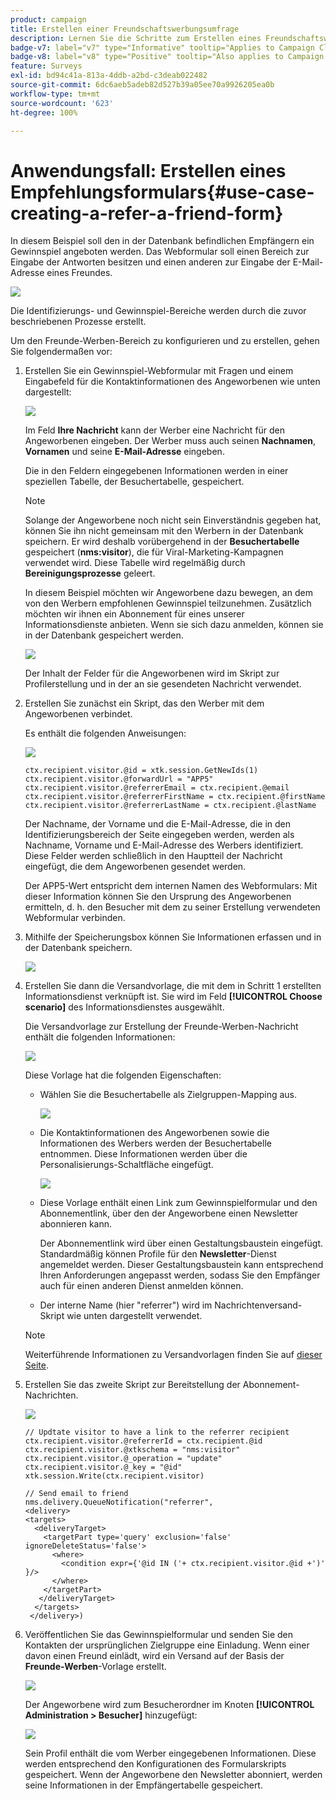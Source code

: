 ```yaml
---
product: campaign
title: Erstellen einer Freundschaftswerbungsumfrage
description: Lernen Sie die Schritte zum Erstellen eines Freundschaftswerbungsformulars kennen
badge-v7: label="v7" type="Informative" tooltip="Applies to Campaign Classic v7"
badge-v8: label="v8" type="Positive" tooltip="Also applies to Campaign v8"
feature: Surveys
exl-id: bd94c41a-813a-4ddb-a2bd-c3deab022482
source-git-commit: 6dc6aeb5adeb82d527b39a05ee70a9926205ea0b
workflow-type: tm+mt
source-wordcount: '623'
ht-degree: 100%

---
```


# Anwendungsfall: Erstellen eines Empfehlungsformulars{#use-case-creating-a-refer-a-friend-form}



In diesem Beispiel soll den in der Datenbank befindlichen Empfängern ein Gewinnspiel angeboten werden. Das Webformular soll einen Bereich zur Eingabe der Antworten besitzen und einen anderen zur Eingabe der E-Mail-Adresse eines Freundes.

![](assets/s_ncs_admin_survey_viral_sample_0.png)

Die Identifizierungs- und Gewinnspiel-Bereiche werden durch die zuvor beschriebenen Prozesse erstellt.

Um den Freunde-Werben-Bereich zu konfigurieren und zu erstellen, gehen Sie folgendermaßen vor:

1. Erstellen Sie ein Gewinnspiel-Webformular mit Fragen und einem Eingabefeld für die Kontaktinformationen des Angeworbenen wie unten dargestellt:

   ![](assets/s_ncs_admin_survey_viral_sample_2.png)

   Im Feld **Ihre Nachricht** kann der Werber eine Nachricht für den Angeworbenen eingeben. Der Werber muss auch seinen **Nachnamen**, **Vornamen** und seine **E-Mail-Adresse** eingeben.

   Die in den Feldern eingegebenen Informationen werden in einer speziellen Tabelle, der Besuchertabelle, gespeichert.

   >[!NOTE]
   >
   >Solange der Angeworbene noch nicht sein Einverständnis gegeben hat, können Sie ihn nicht gemeinsam mit den Werbern in der Datenbank speichern. Er wird deshalb vorübergehend in der **Besuchertabelle** gespeichert (**nms:visitor**), die für Viral-Marketing-Kampagnen verwendet wird. Diese Tabelle wird regelmäßig durch **Bereinigungsprozesse** geleert.
   >
   >In diesem Beispiel möchten wir Angeworbene dazu bewegen, an dem von den Werbern empfohlenen Gewinnspiel teilzunehmen. Zusätzlich möchten wir ihnen ein Abonnement für eines unserer Informationsdienste anbieten. Wenn sie sich dazu anmelden, können sie in der Datenbank gespeichert werden.

   ![](assets/s_ncs_admin_survey_viral_sample_5.png)

   Der Inhalt der Felder für die Angeworbenen wird im Skript zur Profilerstellung und in der an sie gesendeten Nachricht verwendet.

1. Erstellen Sie zunächst ein Skript, das den Werber mit dem Angeworbenen verbindet.

   Es enthält die folgenden Anweisungen:

   ![](assets/s_ncs_admin_survey_viral_sample_4.png)

   ```
   ctx.recipient.visitor.@id = xtk.session.GetNewIds(1)
   ctx.recipient.visitor.@forwardUrl = "APP5"
   ctx.recipient.visitor.@referrerEmail = ctx.recipient.@email
   ctx.recipient.visitor.@referrerFirstName = ctx.recipient.@firstName
   ctx.recipient.visitor.@referrerLastName = ctx.recipient.@lastName
   ```

   Der Nachname, der Vorname und die E-Mail-Adresse, die in den Identifizierungsbereich der Seite eingegeben werden, werden als Nachname, Vorname und E-Mail-Adresse des Werbers identifiziert. Diese Felder werden schließlich in den Hauptteil der Nachricht eingefügt, die dem Angeworbenen gesendet werden.

   Der APP5-Wert entspricht dem internen Namen des Webformulars: Mit dieser Information können Sie den Ursprung des Angeworbenen ermitteln, d. h. den Besucher mit dem zu seiner Erstellung verwendeten Webformular verbinden.

1. Mithilfe der Speicherungsbox können Sie Informationen erfassen und in der Datenbank speichern.

   ![](assets/s_ncs_admin_survey_viral_sample_4b.png)

1. Erstellen Sie dann die Versandvorlage, die mit dem in Schritt 1 erstellten Informationsdienst verknüpft ist. Sie wird im Feld **[!UICONTROL Choose scenario]** des Informationsdienstes ausgewählt.

   Die Versandvorlage zur Erstellung der Freunde-Werben-Nachricht enthält die folgenden Informationen:

   ![](assets/s_ncs_admin_survey_viral_sample_7.png)

   Diese Vorlage hat die folgenden Eigenschaften:

   * Wählen Sie die Besuchertabelle als Zielgruppen-Mapping aus.

     ![](assets/s_ncs_admin_survey_viral_sample_7b.png)

   * Die Kontaktinformationen des Angeworbenen sowie die Informationen des Werbers werden der Besuchertabelle entnommen. Diese Informationen werden über die Personalisierungs-Schaltfläche eingefügt.

     ![](assets/s_ncs_admin_survey_viral_sample_7a.png)

   * Diese Vorlage enthält einen Link zum Gewinnspielformular und den Abonnementlink, über den der Angeworbene einen Newsletter abonnieren kann.

     Der Abonnementlink wird über einen Gestaltungsbaustein eingefügt. Standardmäßig können Profile für den **Newsletter**-Dienst angemeldet werden. Dieser Gestaltungsbaustein kann entsprechend Ihren Anforderungen angepasst werden, sodass Sie den Empfänger auch für einen anderen Dienst anmelden können.

   * Der interne Name (hier &quot;referrer&quot;) wird im Nachrichtenversand-Skript wie unten dargestellt verwendet.

   >[!NOTE]
   >
   >Weiterführende Informationen zu Versandvorlagen finden Sie auf [dieser Seite](../../delivery/using/about-templates.md).

1. Erstellen Sie das zweite Skript zur Bereitstellung der Abonnement-Nachrichten.

   ![](assets/s_ncs_admin_survey_viral_sample_7c.png)

   ```
   // Updtate visitor to have a link to the referrer recipient
   ctx.recipient.visitor.@referrerId = ctx.recipient.@id
   ctx.recipient.visitor.@xtkschema = "nms:visitor"
   ctx.recipient.visitor.@_operation = "update" 
   ctx.recipient.visitor.@_key = "@id" 
   xtk.session.Write(ctx.recipient.visitor)
   
   // Send email to friend
   nms.delivery.QueueNotification("referrer",
   <delivery>
   <targets>
     <deliveryTarget>
       <targetPart type='query' exclusion='false' ignoreDeleteStatus='false'>
         <where>
           <condition expr={'@id IN ('+ ctx.recipient.visitor.@id +')' }/>
         </where>
       </targetPart>
      </deliveryTarget>
     </targets>
    </delivery>)
   ```

1. Veröffentlichen Sie das Gewinnspielformular und senden Sie den Kontakten der ursprünglichen Zielgruppe eine Einladung. Wenn einer davon einen Freund einlädt, wird ein Versand auf der Basis der **Freunde-Werben**-Vorlage erstellt.

   ![](assets/s_ncs_admin_survey_viral_sample_8.png)

   Der Angeworbene wird zum Besucherordner im Knoten **[!UICONTROL Administration > Besucher]** hinzugefügt:

   ![](assets/s_ncs_admin_survey_viral_sample_9.png)

   Sein Profil enthält die vom Werber eingegebenen Informationen. Diese werden entsprechend den Konfigurationen des Formularskripts gespeichert. Wenn der Angeworbene den Newsletter abonniert, werden seine Informationen in der Empfängertabelle gespeichert.
